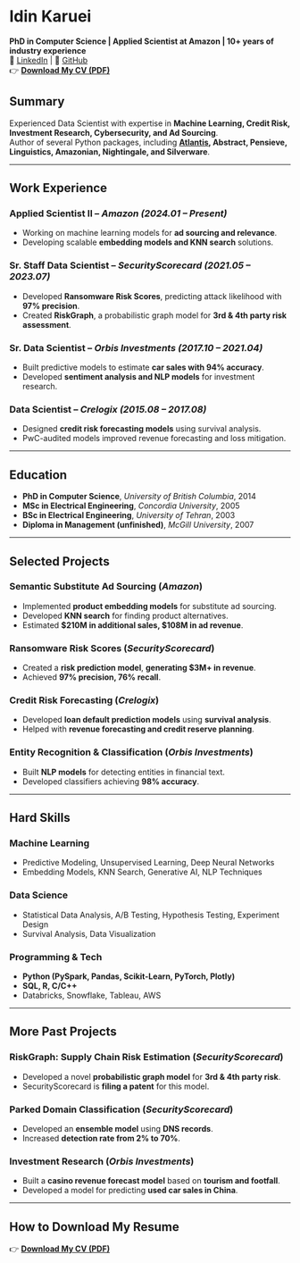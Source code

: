 # Idin Karuei  
**PhD in Computer Science | Applied Scientist at Amazon | 10+ years of industry experience**  
🔗 [LinkedIn](https://linkedin.com/in/idin) | 🐙 [GitHub](https://github.com/idin)  
👉 **[Download My CV (PDF)](idin.pdf)**  

## **Summary**
Experienced Data Scientist with expertise in **Machine Learning, Credit Risk, Investment Research, Cybersecurity, and Ad Sourcing**.  
Author of several Python packages, including **[Atlantis](https://pypi.org/project/atlantis), Abstract, Pensieve, Linguistics, Amazonian, Nightingale, and Silverware**.  

---

## **Work Experience**
### **Applied Scientist II** – *Amazon* *(2024.01 – Present)*
- Working on machine learning models for **ad sourcing and relevance**.
- Developing scalable **embedding models and KNN search** solutions.

### **Sr. Staff Data Scientist** – *SecurityScorecard* *(2021.05 – 2023.07)*
- Developed **Ransomware Risk Scores**, predicting attack likelihood with **97% precision**.
- Created **RiskGraph**, a probabilistic graph model for **3rd & 4th party risk assessment**.

### **Sr. Data Scientist** – *Orbis Investments* *(2017.10 – 2021.04)*
- Built predictive models to estimate **car sales with 94% accuracy**.
- Developed **sentiment analysis and NLP models** for investment research.

### **Data Scientist** – *Crelogix* *(2015.08 – 2017.08)*
- Designed **credit risk forecasting models** using survival analysis.
- PwC-audited models improved revenue forecasting and loss mitigation.

---

## **Education**
- **PhD in Computer Science**, *University of British Columbia*, 2014  
- **MSc in Electrical Engineering**, *Concordia University*, 2005  
- **BSc in Electrical Engineering**, *University of Tehran*, 2003  
- **Diploma in Management (unfinished)**, *McGill University*, 2007  

---

## **Selected Projects**
### **Semantic Substitute Ad Sourcing** (*Amazon*)
- Implemented **product embedding models** for substitute ad sourcing.
- Developed **KNN search** for finding product alternatives.
- Estimated **$210M in additional sales, $108M in ad revenue**.

### **Ransomware Risk Scores** (*SecurityScorecard*)
- Created a **risk prediction model**, **generating $3M+ in revenue**.
- Achieved **97% precision, 76% recall**.

### **Credit Risk Forecasting** (*Crelogix*)
- Developed **loan default prediction models** using **survival analysis**.
- Helped with **revenue forecasting and credit reserve planning**.

### **Entity Recognition & Classification** (*Orbis Investments*)
- Built **NLP models** for detecting entities in financial text.
- Developed classifiers achieving **98% accuracy**.

---

## **Hard Skills**
### **Machine Learning**
- Predictive Modeling, Unsupervised Learning, Deep Neural Networks
- Embedding Models, KNN Search, Generative AI, NLP Techniques

### **Data Science**
- Statistical Data Analysis, A/B Testing, Hypothesis Testing, Experiment Design
- Survival Analysis, Data Visualization

### **Programming & Tech**
- **Python (PySpark, Pandas, Scikit-Learn, PyTorch, Plotly)**
- **SQL, R, C/C++**
- Databricks, Snowflake, Tableau, AWS

---

## **More Past Projects**
### **RiskGraph: Supply Chain Risk Estimation** (*SecurityScorecard*)
- Developed a novel **probabilistic graph model** for **3rd & 4th party risk**.
- SecurityScorecard is **filing a patent** for this model.

### **Parked Domain Classification** (*SecurityScorecard*)
- Developed an **ensemble model** using **DNS records**.
- Increased **detection rate from 2% to 70%**.

### **Investment Research** (*Orbis Investments*)
- Built a **casino revenue forecast model** based on **tourism and footfall**.
- Developed a model for predicting **used car sales in China**.

---

## **How to Download My Resume**
👉 **[Download My CV (PDF)](idin.pdf)**  
